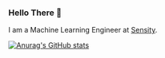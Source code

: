 ### Hello There 👋
I am a Machine Learning Engineer at [Sensity](https://sensity.ay).
<!--- - 👋 Hi, I’m Vasileios Papadopoulos @vassilispapadop
- 👀 I’m interested in Artifical Intelligence
- 🌱 I’m currently learning Machine Learning, Deep Learning
- 💞️ I’m looking to collaborate on any machine learning project
- 📫 How to reach me vpapadopoulos.dev@gmail.com
--->

<!---
vassilispapadop/vassilispapadop is a ✨ special ✨ repository because its `README.md` (this file) appears on your GitHub profile.
You can click the Preview link to take a look at your changes.
--->

[![Anurag's GitHub stats](https://github-readme-stats.vercel.app/api?username=vassilispapadop)](https://github.com/vassilispapadop/github-readme-stats)
